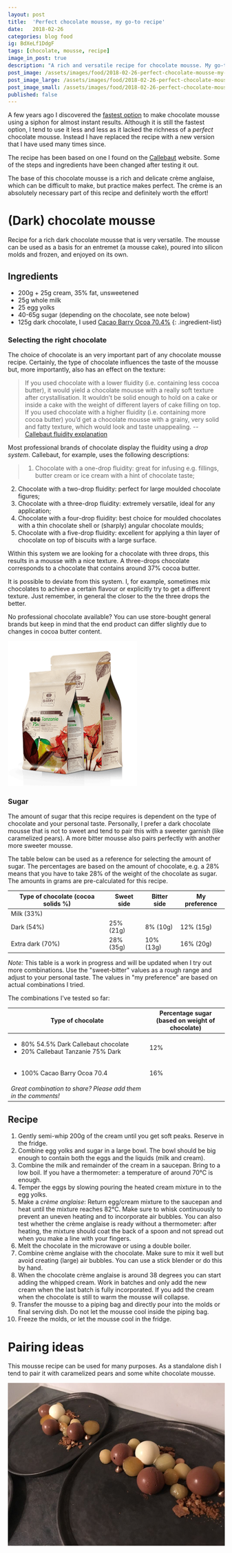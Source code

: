 ```yaml
---
layout: post
title:  'Perfect chocolate mousse, my go-to recipe'
date:   2018-02-26
categories: blog food
ig: BdXeLf1DdgF
tags: [chocolate, mousse, recipe]
image_in_post: true
description: "A rich and versatile recipe for chocolate mousse. My go-to recipe. Can be used for entremets, filling molds or on its own."
post_image: /assets/images/food/2018-02-26-perfect-chocolate-mousse-my-go-to-recipe.jpg
post_image_large: /assets/images/food/2018-02-26-perfect-chocolate-mousse-my-go-to-recipe_large.jpg
post_image_small: /assets/images/food/2018-02-26-perfect-chocolate-mousse-my-go-to-recipe_thumbnail.jpg
published: false
---
```


A few years ago I discovered the [fastest option](/blog/cooking/the-quest-for-a-perfect-mousse-part-1/) to make chocolate mousse using a siphon for almost instant results. Although it is still the fastest option, I tend to use it less and less as it lacked the richness of a *perfect* chocolate mousse. Instead I have replaced the recipe with a new version that I have used many times since.

The recipe has been based on one I found on the [Callebaut](https://www.callebaut.com/en-US/chocolate-video/technique/mousse/creme-anglaise) website. Some of the steps and ingredients have been changed after testing it out.

The base of this chocolate mousse is a rich and delicate crème anglaise, which can be difficult to make, but practice makes perfect. The crème is an absolutely necessary part of this recipe and definitely worth the effort!

# (Dark) chocolate mousse

Recipe for a rich dark chocolate mousse that is very versatile. The mousse can be used as a basis for an entremet (a mousse cake), poured into silicon molds and frozen, and enjoyed on its own.


## Ingredients

- 200g + 25g cream, 35% fat, unsweetened
- 25g whole milk
- 25 egg yolks
- 40-65g sugar (depending on the chocolate, see note below)
- 125g dark chocolate, I used [Cacao Barry Ocoa 70.4%](https://www.cacao-barry.com/en-US/chocolate-couverture-cocoa/chd-n70ocoa/ocoa)
{: .ingredient-list}

### Selecting the right chocolate

The choice of chocolate is an very important part of any chocolate mousse recipe. Certainly, the type of chocolate influences the taste of the mousse but, more importantly, also has an effect on the texture:

> If you used chocolate with a lower fluidity (i.e. containing less cocoa butter), it would yield a chocolate mousse with a really soft texture after crystallisation. It wouldn’t be solid enough to hold on a cake or inside a cake with the weight of different layers of cake filling on top. If you used chocolate with a higher fluidity (i.e. containing more cocoa butter) you’d get a chocolate mousse with a grainy, very solid and fatty texture, which would look and taste unappealing. -- [Callebaut fluidity explanation](https://www.callebaut.com/en-GB/chocolate-technique/troubleshooting/fluidity-mousse)

Most professional brands of chocolate display the fluidity using a *drop system*. Callebaut, for example, uses the following descriptions:

> 1. Chocolate with a one-drop fluidity: great for infusing e.g. fillings, butter cream or ice cream with a hint of chocolate taste;
2. Chocolate with a two-drop fluidity: perfect for large moulded chocolate figures;
3. Chocolate with a three-drop fluidity: extremely versatile, ideal for any application;
4. Chocolate with a four-drop fluidity: best choice for moulded chocolates with a thin chocolate shell or (sharply) angular chocolate moulds;
5. Chocolate with a five-drop fluidity: excellent for applying a thin layer of chocolate on top of biscuits with a large surface.

Within this system we are looking for a chocolate with three drops, this results in a mousse with a nice texture. A three-drops chocolate corresponds to a chocolate that contains around 37% cocoa butter.

It is possible to deviate from this system. I, for example, sometimes mix chocolates to achieve a certain flavour or explicitly try to get a different texture. Just remember, in general the closer to the the three drops the better.  

No professional chocolate available? You can use store-bought general brands but keep in mind that the end product can differ slightly due to changes in cocoa butter content.

<img style="max-width: 300px" src="/assets/images/recipes/Tanzanie_en.png" alt="The type of chocolate directly influences the end result. For the best result, try to find some professional chocolate 'callets' (or drops), these are easy to use and will result in a better mousse.">

### Sugar

The amount of sugar that this recipe requires is dependent on the type of chocolate and your personal taste. Personally, I prefer a dark chocolate mousse that is not to sweet and tend to pair this with a sweeter garnish (like caramelized pears). A more bitter mousse also pairs perfectly with another more sweeter mousse.

The table below can be used as a reference for selecting the amount of sugar. The percentages are based on the amount of chocolate, e.g. a 28% means that you have to take 28% of the weight of the chocolate as sugar. The amounts in grams are pre-calculated for this recipe.


| Type of chocolate (cocoa solids %) | Sweet side | Bitter side | My preference |
|------------------------------------|------------|-------------|---------------|
| Milk (33%)                         |            |             |               |
| Dark (54%)                         | 25% (21g)  | 8% (10g)    | 12% (15g)     |
| Extra dark (70%)                   | 28% (35g)  | 10% (13g)   | 16% (20g)     |

*Note:* This table is a work in progress and will be updated when I try out more combinations. Use the "sweet-bitter" values as a rough range and adjust to your personal taste. The values in "my preference" are based on actual combinations I tried.

The combinations I've tested so far:

<table>
  <thead>
  <tr>
    <th>Type of chocolate</th>
    <th>Percentage sugar<br>(based on weight of chocolate)</th>
  </tr>
  </thead>
  <tbody>
  <tr>
    <td><ul><li>80% 54.5% Dark Callebaut chocolate</li><li>20% Callebaut Tanzanie 75% Dark</li></ul></td>
    <td>12%</td>
  </tr>
  <tr>
    <td><ul><li>100% Cacao Barry Ocoa 70.4</li></ul> </td>
    <td>16%</td>
  </tr>
  <tr>
    <td><i>Great combination to share? Please add them in the comments!</i></td>
    <td></td>
  </tr>
  </tbody>
</table>

## Recipe

1. Gently semi-whip 200g of the cream until you get soft peaks. Reserve in the fridge.
2. Combine egg yolks and sugar in a large bowl. The bowl should be big enough to contain both the eggs and the liquids (milk and cream).
3. Combine the milk and remainder of the cream in a saucepan. Bring to a low boil. If you have a thermometer: a temperature of around 70&deg;C is enough.
4. Temper the eggs by slowing pouring the heated cream mixture in to the egg yolks.
5. Make a *crème anglaise*: Return egg/cream mixture to the saucepan and heat until the mixture reaches 82&deg;C. Make sure to whisk continuously to prevent an uneven heating and to incorporate air bubbles. You can also test whether the crème anglaise is ready without a thermometer: after heating, the mixture should coat the back of a spoon and not spread out when you make a line with your fingers.
4. Melt the chocolate in the microwave or using a double boiler.
5. Combine crème anglaise with the chocolate. Make sure to mix it well but avoid creating (large) air bubbles. You can use a stick blender or do this by hand.
6. When the chocolate crème anglaise is around 38 degrees you can start adding the whipped cream. Work in batches and only add the new cream when the last batch is fully incorporated. If you add the cream when the chocolate is still to warm the mousse will collapse.
7. Transfer the mousse to a piping bag and directly pour into the molds or final serving dish. Do not let the mousse cool inside the piping bag.
8. Freeze the molds, or let the mousse cool in the fridge.


# Pairing ideas

This mousse recipe can be used for many purposes. As a standalone dish I tend to pair it with caramelized pears and some white chocolate mousse.

![Serving suggestion :)](/assets/images/recipes/chocolate-mouse-pairing.jpg)
